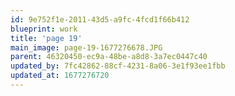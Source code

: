 ```yaml
---
id: 9e752f1e-2011-43d5-a9fc-4fcd1f66b412
blueprint: work
title: 'page 19'
main_image: page-19-1677276678.JPG
parent: 46320450-ec9a-48be-a8d8-3a7ec0447c40
updated_by: 7fc42862-88cf-4231-8a06-3e1f93ee1fbb
updated_at: 1677276720
---
```

